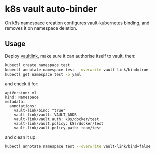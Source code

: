 # k8s vault auto-binder

On k8s namespace creation configures vault-kubernetes binding, and removes it on namespace deletion.

## Usage

Deploy [vaultlink](https://hub.docker.com/r/jamhed/vaultlink), make sure it can authorise itself to vault, then:

```sh
kubectl create namespace test
kubectl annotate namespace test --overwrite vault-link/bind=true
kubectl get namespace test -o yaml
```

and check it for:

```
apiVersion: v1
kind: Namespace
metadata:
  annotations:
    vault-link/bind: "true"
    vault-link/vault: VAULT_ADDR
    vault-link/vault.auth: k8s/docker/test
    vault-link/vault.policy: k8s/docker/test
    vault-link/vault.policy-path: team/test
```

and clean it up:

```sh
kubectl annotate namespace test --overwrite vault-link/bind=false
```
